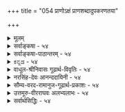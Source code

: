 +++
title = "054 प्राणोऽक्षं प्राणशब्दादुपकरणतया"

+++
<details><summary>मूलम्</summary>

प्राणोऽक्षं प्राणशब्दादुपकरणतया क्षेत्रिणश्चेत्ययुक्तं शब्दैक्यं ह्यैकजात्यं व्यभिचरति न च प्राणताऽक्षेषु मुख्या ।  
देहस्यानक्षभावेऽप्युपकृतिरधिका तत्समाक्षोक्त्यदृष्टिर्न प्राणे सात्त्विकाहंकरणविकृतितालक्षणं तद्धि तेषाम् ॥ ५४ ॥
</details>

<details><summary>सर्वाङ्कषा - ५४</summary>

54. 

55. 

[[103]]

[ प्राणस्य इन्द्रियत्वाभावः ] 

प्राणोऽक्षं प्राणशब्दात् उपकरणतया क्षेत्रिणश्चेत्ययुक्तं 

शब्दैक्यं कजात्यं व्यभिचरति न च प्राणताऽक्षेषु मुख्या । देहस्यानक्षभावेऽप्युपकृतिरधिका तत्समाऽक्षोक्त्यदृष्टिः 



न प्राणे सात्त्विकाहंकरणविकृतिता, लक्षणं तद्धि तेषाम् ॥54॥ 

[वैश्वानराग्नेः स्वरूपम् ] 

प्राणापानाख्यभस्त्रारभसविसृमरः प्राप्य वैश्वानराख्यां 

मध्येदेहं हुताशो वसति जलनिधावौर्ववत् सर्वभक्षः । 





प्राणविषये पक्षान्तरमनूद्य निराकरोति - प्राण इत्यादिना । प्राणः प्राणवायुः **अक्षम्** = इन्द्रियमेव । कुतः ? **प्राणशब्दात्** = प्राणशब्दः यतः इन्द्रियवाच्यप्यस्ति । क्षेत्रिणः जीवस्य उपकरणतया **च=** = चक्षुरादिवत् उपकारकत्वसामान्याच्च । निराकरोति - इति अयुक्तम् इति । कुतः ? शब्दैक्यं **हि** = शब्दानुपूर्व्येक्यम् ऐकजात्यं **व्यभिचरति** = अर्थस्य एकजातीयतां व्यभिचरति हर्यादिनानार्थकपददर्शनात् । **प्राणता** = प्राणशब्दवाच्यता **अक्षेषु** = इन्द्रियेषु न मुख्या, किन्तु इन्द्रियाणामपि प्राणाधीनत्वात् इन्द्रियेषु कदाचित् प्राणशब्दप्रयोगः । जीवोपकारकत्वात् प्राणस्य इन्द्रियवाचित्वं यदि, देहस्य **अनक्षभावेऽपि** = इन्द्रियत्वाभावेऽपि **उपकृतिः** =जीवोपकारः अधिकः । एवञ्च शरीरमपि प्राणपदवाच्यं स्यात् । उपकारकत्वातिशयेऽपि शरीरे इन्द्रियपदप्रयोगः नास्तीति प्राणः न शरीरमिति चेत्, **अक्षोक्त्यदृष्टिः** = इन्द्रियवाचित्वादर्शनं **तत्समा** = इन्द्रियेषु मुख्यतया प्राणपदाप्रयोगोऽपि सम एव । अप्रकम्प्यं प्रमाणमाह-न प्राणे इत्यादि । प्राणे सात्त्विकाहङ्करणविकृतिता **न** = सात्त्विकाहङ्कारपरिणामरूपता प्राणे नास्त्येव, किन्तु वायुविशेषरूपत्वात् स्पर्शतन्मात्रोपादानकत्वमेव । तेन किमायातम् - **तद्धि** = सात्त्विकाहङ्कारोपादानकत्वं हि तेषां **लक्षणम्** = इन्द्रियाणां लक्षणम् । अतः प्राणः नेन्द्रियाणि, किन्तु वायुविशेष एव । जीवप्राणधारणे इति पाठात्, जीवस्य व्यवहारेषु अत्यन्तमन्तरङ्गोपाधिषु प्राणः बुद्धिश्च प्रधानभूतौ । अत एव बहुषु जीवशब्दस्थाने प्राणशब्दः, बुद्धिपर्यायविज्ञानशब्दश्च श्रूयते । यथा 'प्राणो ह पिता प्राणो माता' (छां. 7-15-1) 'विज्ञानं यज्ञं तनुते ' (तै. आ. 5) इत्यादौ । अत्र वक्तव्यमधिकं जीवसरे भविष्यति ॥ ५४ ॥
</details>


<details><summary>सर्वाङ्कषा-पाठान्तरम् - ५४</summary>

प्राणविषये पक्षान्तरमनूद्य निराकरोति - प्राण इत्यादिना । प्राणः = प्राणवायुः अक्षम्‌ = इन्द्रियमेव । कुतः? प्राणशब्दात्‌ = प्राणशब्द: यतः इन्द्रियवाच्यप्यस्ति । क्षेत्रिणः = जीवस्य उपकरणतया च = चक्षुरादिवत्‌ उपकारकत्वसामान्याच्च । निराकरोति - इति अयुक्तम्‌ इति । कृतः? शब्दैक्यं हि = शब्दानुपूर्व्यैक्यम् ऐकजात्यं व्यभिचरति = अर्थस्य एकजातीयतां व्यभिचरति; हर्यादिनानार्थकपददर्शनात्‌ । प्राणता = प्राणशब्दवाच्यता अक्षेषु = इन्द्रियेषु न मुख्या, किन्तु इन्द्रियाणामपि प्राणाधीनत्वात्‌ इन्द्रियेषु कदाचित्‌ प्राणशब्दप्रयोगः । जीवोपकारकत्वात्‌ प्राणस्य इन्द्रियवाचित्वं यदि, देहस्य अनक्षभावेऽपि = इन्द्रियत्वाभावेऽपि उपकृतिः = जीवोपकारः अधिकः । एवञ्च शरीरमपि प्राणपदवाच्यं स्यात्‌ । उपकारकत्वातिशयेऽपि शरीरे इन्द्रियपदप्रयोगः नास्तीति प्राणः न शरीरमिति चेत्‌, अक्षोक्त्यदृष्टिः = इन्द्रियवाचित्वादर्शनं तत्समा = इन्द्रियेषु मुख्यतया प्राणपदाप्रयोगोऽपि सम एव । अप्रकम्प्यं प्रमाणमाह - न प्राणे इत्यादि । प्राणे सात्त्विकाहङ्करणविकृतिता न = सात्त्विकाहङ्कारपरिणामरूपता प्राणे नास्त्येव, किन्तु वायुविशेषरूपत्वात्‌ स्पर्शतन्मात्रोपादानकत्वमेव । तेन किमायातम्‌ - तद्धि = सात्त्विकाहङ्कारोपादानकत्वं हि तेषां लक्षणम्‌ = इन्द्रियाणां लक्षणम्‌ । अतः प्राणः नेन्द्रियाणि, किन्तु वायुविशेष एव । जीवप्राणधारणे इति पाठात्‌, जीवस्य व्यवहारेषु अत्यन्तमन्तरङ्गोपाधिषु प्राणः बुद्धिश्च प्रधानभूतौ । अत एव बहुषु जीवशब्दस्थाने प्राणशब्दः, बुद्धिपर्यायविज्ञानशब्दश्च श्रूयते । यथा 'प्राणो ह पिता प्राणो माता' (छां.७-१५-१) 'विज्ञानं यज्ञं तनुते' (तै.आ.५) इत्यादौ । अत्र वक्तव्यमधिकं जीवसरे भविष्यति ॥ ५४ ॥
</details>


<details><summary>ಕನ್ನಡ - ५४</summary>

जीवात्मनिगॆ

.

―

प्राणविषयदल्लि मत्तॊन्दु विचारवन्नु हेळुत्तारॆ - प्राण शब्दात् क्षेत्रिणः उपकरणतया च प्राणः अक्षं इति अयुक्तं

इन्द्रियपर्यायवाद 'प्राण' शब्द वाच्यवागिरुवुदरिन्दलू,

उपकारकवागिरुवुदरिन्दलू प्राण इन्द्रियविशेषवे ऎम्बुदु सरियल्ल. शक्यं ऐकजात्यं व्यभिचरति हि शब्द साम्यविद्दरॆ अर्थसाम्य इरबेकॆम्ब नियम व्यभिचरितवागुवुदु प्रसिद्ध वष्टॆ ! "गौः' ऎम्ब ऒन्दे शब्दक्कॆ हसु, किरण मॊदलाद अनेक अर्थगळिद्दमात्रक्कॆ ऎल्लवू ऒन्दे जातिय पदार्थ हेगॆ आगुवुदिल्लवो, अदरन्तॆ 'प्राण' शब्दक्कॆ इन्द्रिय, प्राणवायु ऎरडरल्लि प्रयोगविद्द मात्रक्कॆ प्राण इन्द्रियवागुवुदिल्ल. अक्षेपु प्राणता च न मुख्या

इन्द्रियगळल्लि प्राणशब्द प्रयोगवू सह मुख्यवल्ल, गौण.

'प्राणशब्दात्' ऎम्ब युक्तिगॆ समाधानवन्नु हेळि “क्षेत्रण उपकरणतया' ऎम्बुदक्कॆ समाधान हेळुत्तारॆ देहस्य अनक्षभावे अपि उपकृतिः अधिका-शरीर इन्द्रियवागदिद्दरू अदरिन्द जीवात्मनिगॆ आगुव उपकार हॆच्चागिदॆ. उपकारकवन्नु इन्द्रियवॆन्दु हेळुवुदादरॆ शरीरवन्नू इन्द्रियवॆन्दे हेळबेकागुत्तदॆ. देहवन्नु ऎल्लू इन्द्रिय ऎन्दु करॆदिल्लवाद्दरिन्द इदु ऒप्पतक्कद्दल्लवॆन्दरॆ, अक्ष्मदृति

70

– 55 –

तत्त्वमुक्ता कला प

[20 x 55

[वैश्वानराग्निय स्वरूप)

प्राणपानाख्यभारभसविस्समरः प्राप्य वैश्वानराख्यां

मध्यदेहं हुताशॆ वसति जलनिधार्ववत्सर्वभक्षः । तद्विद्यासु वेद्यं त्वन इव हि परज्योतिषः सोऽ पि रूपं नात्मान् तौ जडानिनिलयवु र्भेदकणोक्तिभिश्च ॥ तत्समा-इन्द्रियवॆम्ब व्यवहारविल्लदिरुवुदु देहदन्तॆ प्राणक्कू समान. प्राणे सात्विकाहङ्करणविकृतिता न-प्राणवायु सात्वि काहङ्कारदिन्द हुट्टिरुवुदिल्ल. तत् हि तेषां लक्षणं अदल्लवॆ इन्द्रियगळ लक्षण. ई विषयवन्नु हिन्दॆ ॥ नॆय श्लोकदल्लि हेळिदॆ. ई लक्षणविल्लदिरुवुदरिन्द प्राण इन्द्रियवल्ल, वायु विशेषवे ॥ ५४ ।
</details>


<details><summary>वाधूल-श्रीनिवासः गूढार्थ-विवृतिः - ५४</summary>

सद्रूपेणेति । निरवकाशं न किञ्चित् स्यादिति । आवरणेयु आकाशस्य सत्त्वे तस्यावकाशप्रदत्वात् अवकाशत्वाद्वा निरवकाशं न किञ्चित् आवरणं स्यादित्यर्थः । आवरणाभावधीरपि तथैव स्यादिति । इह मूर्ते वस्तुनि आवरणाभाव इत्येवंरूपैवेत्यर्थः ।  
अतो नैतद्धीबलादतिरिक्तनभस्सिद्धिर्निषेद्धुं शक्यत इत्याह - अस्त्वेवमिति । अत्र क्वचित् इह  
तारकेत्यादिवन्निरधिकरणत्ववद्गगनोपलम्भ इति पाठो दृश्यते; स न युक्तः; इह तारकेति धियो निरधिकरणप्रतीतिदृष्टान्तत्वायोगात् । अतः 'इयं तारका' इति पाठो लेखकप्रमादादन्यथाभूत इति प्रतिभाति । यथास्थिने त्वयमर्थः - इह तारकेत्यादिवत् इति आदिशब्देन द्वयं तारकेति धीः संगृह्यते । ततश्च तारका यया कदाचित् साधिकरणतया, कदाचित् निरधिकरणतया गृह्यते - एवमावरणाभावो यदि कदाचित् अयमावरणाभाव इति निरधिकरणतया गृह्येत - तदा तदतिरिक्तनभस्सिद्धिनिषेधः कर्तुं शक्यते; तत्तु नास्ति । अभावस्याधिकरणेन विना प्रतीत्ययोगादिति । अस्मान् प्रति नोदाहर्तव्य इति । तमस आलोकाभावत्त्वानङ्गीकारादिति भावः । क्षणिकत्वस्य क्वचित् सिद्ध्यसिद्धयोर्निषेधायोगात्.....असति धर्मारोपः सिद्ध इति शङ्कते - नन्वमस्मदिति । प्राणोऽक्षमिति । ननु 'अन्यायश्चानेकार्थत्वम्' इ......कार्यमित्याशङ्क्येन्द्रियाणां प्राणशब्दवाच्यत्वं नास्तीत्याह - अत्र च प्राणशब्द इति । धर्मोभ...... ॥ ५४ ॥
</details>


<details><summary>नरसिंह-देवः आनन्ददायिनी - ५४</summary>

प्रसङ्गसंगत्याऽऽह - अत्र कश्चिदिति । प्राणसंवादो नाम छान्दोग्ये प्रकरणविशेषः; तत्प्रायपाठात्तज्जातीयत्वमित्यर्थः । प्राणशब्दश्च साधारण इति - इन्द्रियाणां प्राणस्य च प्राणशब्दवाच्यत्वे इन्द्रियत्वमेव प्रवृत्तिनिमित्तं लाघवात् । तथाच समानवृत्तिनिमित्तकैकशब्दवाच्यत्वात्तज्जातीयत्वमित्यर्थः । किंच - प्राणादय इन्द्रियाणि चेतनोपकरणत्वात् चक्षुरादिवत् इत्यभिप्रायेणाह - चेतनोपकरणत्वं चेति । सहपाठमात्रमिति -सहपाठमात्रस्य प्रत्युत भेदकत्वमेव; अन्यथा वैयर्थ्यादिति भावः । अग्र्यप्राययनयश्च सहपाठप्रयोजकधर्मातिरिक्तधर्मेण साजात्यप्रयोजको न तु तद्धर्मेणापीति भावः । एकशब्दप्रयोगविषयत्वमपि मुख्यवृत्त्या प्रयोगविषयत्वं विवक्षितम्? उतैकशक्त्या? उत प्रयोगविषयत्वमात्रम्? इति विकल्प्य आद्ये दूषणमाह - अन्यथेति । अक्षादिपदप्रयोगविषयेषु व्यभिचार द्वितीये आह - अत्र च प्राणशब्द इति । तथा(चा) सिद्धिरिति भावः । तृतीयं दूषयति - एवमपाति । अत्र च सा जात्यं शब्दप्रवृत्तिनिमित्तमादाय वाच्यम्; अन्यथा प्रमेयत्वादिना सर्वेषां साजात्यात्सिद्धसाधनात्; तथाच सर्वशब्दानां सर्वत्र यया कयाच(न)वृत्त्या प्रयोगसंभवात् तत्तत्प्रवृत्तिनिभित्तधर्ममादाय सर्वस्यापि सर्वशब्दप्रवृत्तिनिमित्तधर्मवत्त्वे वैजात्यमुच्छिद्येत । उच्छिद्येत च पदानां वृत्त्यन्तर(लक्षणादिक)मित्यर्थः । प्राणस्येन्द्रियत्व किं क्षेत्रज्ञोपकत्वं हेतुः? उतेन्द्रियशब्दप्रयोगसहितमिति विकल्पं मनसि कृत्वा आद्यं दूषयति -क्षेत्रज्ञोपकारकत्वमिति । द्वितीयं दूषयति - इन्द्रित्वोक्तेरिति । इन्द्रियत्वस्योक्तिः -इन्द्रियत्वप्रतिपादकवाक् - इन्द्रियशब्द इति यावत् । तस्य प्रयोगादर्शनं तुल्यमित्यर्थः । तथा च स्वरूपासिद्धिः लक्षणया तदुद्धारे देहेऽपि सम इति भावः । ननु प्रमितिसाधनत्वमिन्द्रियत्वम्; तच्च प्राणेऽप्यस्त्वेव; प्राणस्याप्यन्वयव्यतिरेकाभ्यां मनोवत्साधनत्वादित्याह - परोक्तेति । नोभयत्रापीति - मूलाग्रस्कन्धयोः शरीरसंयुक्तस्य विषयसंयुक्तस्य चैकस्याभावादित्यर्थः । यत्प्रमितिकरणं विषयसंयुक्तोऽग्रभागः तत्(त्वं)परम्परया शरीरसंयुक्तमित्यत्राह - परम्परयेति । स्व(स्पर्श)प्रत्यक्षहेतुसंबन्धघटकवाय्वादौ त्र्यणुकपरिमाणप्रत्यक्षहेत्ववयवसंयोगद्व्यणुकादौ अतिव्याप्तमित्यर्थः । ननु साक्षाच्छरीरयोग एव विवक्षितः; स च मूलस्कन्धस्यास्त्येव । न च तस्य प्रमितिसाधनत्वाभावः ! अग्रद्वारा साधनत्वादिति चेत्; उच्यते - अग्रभागस्य प्रमितिजनकत्वस्यावश्यकत्वे तज्जनकस्यान्यथासिद्धत्वान्न तस्य साधकत्वं मानाभावाच्च न तद्द्वारत्वमिति भावः । ननु आद्रष्टुराविषयादेकोऽवयवी जन्यते; तच्छ(च्च श)रीरसयुक्तं प्रमितिसाधनं चेत्यत्राह - आद्रष्टुरिति । ननु भवन्मते यथा तावद्व्यापिवृत्त्युत्पत्तिः; यथा वा सौरा(द्या)लोकः; तथाऽवयव्यप्यस्त्विति चेत्; उच्यते - किमवयवि प्रमित्यन्यथानुपपत्त्या कल्प्यते? उत तेषु(उतेन्द्रिय)लक्षणनिर्वाहार्थम्? नाद्यः; आवश्यकतावद्दूरव्यापि तेजोमात्रेणापि ज्ञानसंभवे तत्कॢ(तत्रकॢ)प्त्यनपेक्षणात् । न द्वितीयः; लक्ष्यानुसीरत्वाल्लक्षणस्य तत्कल्पत्वायोगात् । अनैकान्त्यं - अतिव्याप्तिरित्यर्थः । यद्वा उक्तमिन्द्रियलक्षणं न भवति; व्यावृत्तिव्यवहारयोस्साधनेऽनैकान्त्यमित्यर्थः । गुणानां संयोगाभावादतिव्याप्तिर्नास्तीत्यतो दोषान्तरमाह - प्रस्तुते इति । प्राणादेः प्रत्यक्षत्वात् तदुक्तलक्षण नास्तीति न ततस्तेषामिन्द्रियत्वसिद्धिरित्यर्थः ॥ ५४ ॥  
 प्राणस्यानिन्द्रियत्वम्
</details>



<details><summary>सौम्य-वरद-रामानुज-गूढार्थ-प्रकाशः - ५४</summary>

प्राणशब्दवाच्यत्वमिति । 'सप्त इमे लोका येषु चरन्ति प्राणाः' 'सप्त यै शीर्षण्याः प्राणाः' इत्यादि प्रयोगात् इन्द्रियाणां प्राणशब्दवाच्यत्वं द्रष्टव्यम् । अत्र चेति । प्राणशब्दप्रयोगहविषयेषु चेत्यर्थः । चः त्वर्थः । अव्याप्तिस्तावत्-........ इन्द्रियाणामेवेदं लक्षणमिति चेन्न - सामान्यलक्षणानुक्तौ विशेषकथनस्यानुचितत्वात् सामान्यलक्षणं च अस्मदुक्तव्यतिरिक्तं न किञ्चिद्वक्तुं शक्यत इति भावः । अतिप्रसञ्जक इति । परम्परासम्बद्धस्य साक्षात् प्रमितिकारणत्वे कुड्यादिव्यवहितस्यापि प्रत्यक्षत्वापत्तिरिति भावः । शरीरसंयुक्ता इन्द्रियदोषाः पैत्त्योद्रेकादयः । शरीरसंयुक्तेन्द्रियगुणाः धानुसाम्य[न्यून?]त्वोद्रेकादयः ॥ ५४ ॥
</details>


<details><summary>उत्तमूरु-वीरराघवः अलभ्यलाभः - ५४</summary>

प्राण इति । चक्षुरादिवत् प्राणस्यापि स्यादिन्द्रियत्वम्, प्राणशब्दवाच्यत्वात् जीवोपवारणत्वाच्च,   
प्राणसंवादादौ इन्द्रियैः स्पर्धमानतया समानकार्यकत्वावगमाच्चेतीदमयुक्तमिति । हेतुमाह शब्दैक्यमिति । ऐकजात्यं व्यभिचरति = अर्थानामेकजातिकत्वं विनाऽपि भवति । यथा गोशब्दः भूकिरणेन्द्रियप्राणिविशेषागदिषु नन्वनेकार्थकल्पने गौरवमिति चेन्न, किञ्चिद्विशेषापन्नवायुरूपप्राण एव शक्तिः, अक्षेषु प्राणशब्दार्थता न मुख्या । तदुक्तं श्रुत्या, 'तस्यैते सर्वे रूपमभवन् तेन प्राणा इत्याख्यायन्ते' इति । जीवोपकारकत्वरूपं लक्षणं देहेऽतिव्याप्तमित्याह देहस्येति । अनक्षभावेऽपि - इन्द्रियत्वाभावेऽरि । ननु देहे इन्द्रियशब्दप्रयोगादृष्टिरनिन्द्रियत्वसाधिकेत्यत्राह तत्समेति । अक्षत्वोक्त्यदृष्टिः देहेन समा प्राणस्यापीत्यर्थः । अन्यूनानतिप्रसक्तमिन्द्रियलक्षणं दर्शयित्वाऽपि इन्द्रियत्वाभावं प्राणे दर्शयति नेति । यद्यपि तार्किकादिसर्वसाधारण्येन प्राणेन्द्रियभेदकाकारो वक्तव्यश्चेत्, अन्य एव निरूप्यः । अथापि प्रामाणिकत्वाल्लाघवादेतदादरणम् ।   
अत्र चेति - प्राणवाय्विन्द्रियमध्ये इत्यर्थः । भूयसा - भूम्ना । तार्किकरक्षावाक्यमनूद्य निरस्यति यत्त्वित्यादिना । शरीरेऽतिव्याप्तिवारणाय शरीरयोगे सतीति । सक्षात्प्रमितिर्नाम साक्षात्कारः । अवयवातिरिक्तावयव्यंगीकारित्वात् तार्किकस्य आद्रष्टुरित्यादि । द्रष्टारमारभ्य चन्द्रपर्यन्तमित्यर्थः । इन्द्रियदोषवदिति । दोषस्य भ्रमात्मकसाक्षात्कारजनकत्वं गुणस्य प्रमात्मकतज्जनकत्वं च तदिष्टमिति भावः । 'न प्रस्तुते तत्सिद्धिः' इति । इन्द्रियलक्षणानि निर्दुष्टानि सन्ति तार्किकोक्तानि । तदादरणेऽपि प्रस्तुते प्राणे तत्रैकस्यापीन्द्रियलक्षणस्येन्द्रियत्वस्य वा न सिद्धिरित्यर्थः । तार्किकरक्षोक्तं शरीरयोग इत्यादिलक्षणं प्राणेऽपि भवतीति प्राणस्येन्द्रियत्वशंका कृता तल्लक्षणदुष्टत्वोपपादनेन निरस्ता; निर्दुष्टतल्लक्षणवादिनस्तार्किका अपि न प्राणस्येन्द्रियत्वमिच्छन्तीति भावः ॥ ५४ ॥
</details>


<details><summary>सर्वार्थसिद्धिः - ५४</summary>

अत्र कश्चिदाह प्राणसंवादादिष्विन्द्रियैस्सह प्राणः पठितः ; प्राणशब्दश्च साधारणः प्रयुक्तः; क्षेत्रज्ञोपकरणत्वं च समानम् ; अतः प्राण इन्द्रियमिति । एतदनूद्य परिहरति - प्राण इति ॥ सहपाठमात्रं न तज्जातीयत्वसाधकमित्यभिप्रायः । प्राणशब्दवाच्यत्वं नेन्द्रियत्वसाधकमित्याह - शब्दैक्यमिति । अन्यथा अनेकार्थशब्दलोपप्रसङ्ग इति भावः । अत्र च प्राणशब्दः क्वचिन्मुख्यः क्वचिद्भाक्तः । एवमप्येकशब्दप्रयोगमात्रात्साजात्ये वैजात्यमेव जगति लप्येतेत्यभिप्रायेणाह - न चेति । क्षेत्रज्ञोपकरणत्वस्य व्यभिचारमाह - देहस्येति । क्षेत्रज्ञोपकारकत्वं देहे [भूयसा] संदृश्यते ; न तत्रेन्द्रियत्वमिष्यते । इन्द्रियशब्दप्रयोगाभावात्तत्रानिन्द्रियत्वमित्यत्राह - तत्समेति । इन्द्रियत्वोक्तेरदर्शनं देहे प्राणेऽपि समम् । अतः प्राणोऽपि नेन्द्रियमित्यर्थः । इन्द्रियलक्षणनिवृत्त्या च प्राणे तच्छब्दवाच्यत्वनिवृत्तिरित्यभिप्रायेणाह - न प्राण इति । सात्त्विकाहङ्कारोपादानकत्वमेवेन्द्रियलक्षणम्, परोक्तलक्षणानुपपत्तेरित्यभिप्रायेणाह - लक्षणमिति । यत्तु शरीरयोगे सत्येव साक्षात्प्रमितिसाधनमिन्द्रियमिति, अत्र कर्मेन्द्रियेष्वव्याप्तिस्तावदास्ताम् ; स्वेदादिशैत्याभिव्यञ्जकव्यजनवातादेरुक्तलक्षणयोगादतिव्याप्तिर्दुर्वारा । शरीरसंयुक्तमतीन्द्रियमिति विशेषणेऽपि चाक्षुषतेजःकणानां चूर्णविक्षेपवद्विसर्पे मूलस्कन्धस्य प्रमितिसाधनत्वाभावात्, अग्रस्कन्धस्य शरीरसंयुक्तत्वायोगात्, नोभयत्राप्येतद्विशिष्टमिन्द्रियलक्षणमस्ति । परंपरया संबन्धस्त्वतिप्रसञ्जकः । आद्रष्टुराचन्द्रमसश्च कश्चिच्चक्षुरिन्द्रियावयवी तदानीमेव निष्पन्न इत्यत्र न किंचित्प्रमाणमन्यत्र संप्रदायात् । इन्द्रियदोषवदिन्द्रियगुणाश्च शरीरसंयुक्तास्साक्षात्प्रमितिसाधकस्सन्ति ; तैश्चानैकान्त्यं सुवचम् । शुद्धेष्वपि परोक्तलक्षणेषु न प्रस्तुते तत्सिद्धिरिति ॥ ५४ ॥ इति प्राणस्यानिन्द्रियत्वम् ॥
</details>
